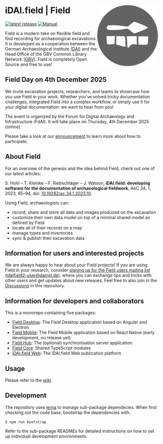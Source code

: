 # iDAI.field | Field <a href='https://field.idai.world/'><img src='/desktop/img/logo.png' align="right" height="200" /></a>

<!-- badges: start -->
[![latest release](https://img.shields.io/github/v/release/dainst/idai-field)](https://github.com/dainst/releases)
[![Manual](https://img.shields.io/badge/Manual-field.idai.world-green)](https://field.idai.world/manual)
<!-- badges: end -->

Field is a modern take on flexible field and find recording for archaeological excavations. It is developed as a cooperation between the German Archaeological Institute ([DAI](https://www.dainst.org)) and the Head Office of the GBV Common Library Network ([GBV](https://en.gbv.de/)). Field is completely Open Source and free to use!

## Field Day on 4th December 2025

We invite excavation projects, researchers, and teams to showcase how you use Field in your work. Whether you've solved tricky documentation challenges, integrated Field into a complex workflow, or simply use it for your digital documentation: we want to hear from you!

The event is organized by the Forum for Digital Archaeology and Infrastructure (FdAI). It will take place on Thursday, 4th December 2025 (online).

Please take a look at our [announcement](https://github.com/dainst/idai-field/discussions/354) to learn more about how to participate.

## About Field

For an overview of the genesis and the idea behind Field, check out one of our latest articles: 

S. Hohl – T. Kleinke – F. Riebschläger – J. Watson, **iDAI.field: developing software for the documentation of archaeological fieldwork**, AeC 34, 1, 2023, 85–94, doi: [10.19282/ac.34.1.2023.10](https://doi.org/10.19282/ac.34.1.2023.10).

Using Field, archaeologists can: 

* record, share and store all data and images produced on the excavation
* customize their own data model on top of a minimal shared model as defined by Field
* locate all of their records on a map
* manage types and inventories
* sync & publish their excavation data

## Information for users and interested projects
We are always happy to hear about your Field projects! If you are using Field in your research, consider [signing up for the Field users mailing list](https://lists.fu-berlin.de/listinfo/idaifield2-user) ([idaifield2-user@dainst.de](mailto:idaifield2-user@dainst.de)), where you can exchange tips and tricks with other users and get updates about new releases. Feel free to also join in the [Discussions](https://github.com/dainst/idai-field/discussions) in this repository.

## Information for developers and collaborators

This is a monorepo containing five packages:

* [Field Desktop](desktop): The Field Desktop application based on Angular and Electron
* [Field Mobile](mobile): The Field Mobile application based on React Native (early development, no release yet)
* [Field Hub](server): The (optional) synchronisation server application.
* [Field Core](core): Shared TypeScript modules
* [iDAI.field Web](web): The iDAI.field Web publication platform

## Usage

Please refer to the [wiki](https://github.com/dainst/idai-field/wiki).

## Development

The repository uses [lerna](https://github.com/lerna/lerna) to manage sub-package dependecies.
When first checking out the code base, bootstrap the dependencies with:

    $ npm run bootstrap

Refer to the sub-package READMEs for detailed instructions on how to set up individual
development environments.
